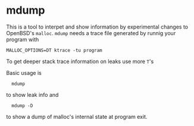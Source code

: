 # mdump

This is a tool to interpet and show information by experimental changes to OpenBSD's `malloc`.
`mdump` needs a trace file generated by runnig your program with

```
MALLOC_OPTIONS=DT ktrace -tu program
```

To get deeper stack trace information on leaks use more `T`'s

Basic usage is
```
  mdump
```
to show leak info and
```
  mdump -D
```
to show a dump of malloc's internal state at program exit.
